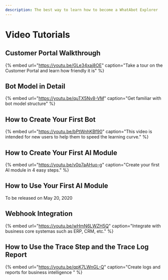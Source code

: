 ```yaml
---
description: The best way to learn how to become a WhatAbot Explorer
---
```


# Video Tutorials

## Customer Portal Walkthrough

{% embed url="https://youtu.be/GLe34xaj8OE" caption="Take a tour on the Customer Portal and learn how friendly it is" %}

## Bot Model in Detail

{% embed url="https://youtu.be/quTX5Nv8-VM" caption="Get familiar with bot model structure" %}

## How to Create Your First Bot

{% embed url="https://youtu.be/bPtWnhKBf90" caption="This video is intended for new users to help them to speed the learning curve." %}

## How to Create Your First AI Module

{% embed url="https://youtu.be/v0p7aAHuo-g" caption="Create your first AI module in 4 easy steps." %}

## How to Use Your First AI Module

To be released on May 20, 2020 

## Webhook Integration

{% embed url="https://youtu.be/wHmN6LWZH5Q" caption="Integrate with business core systemas such as ERP, CRM, etc." %}

## How to Use the Trace Step and the Trace Log Report

{% embed url="https://youtu.be/qpK7LWnGL-Q" caption="Create logs and reports for business intelligence " %}

